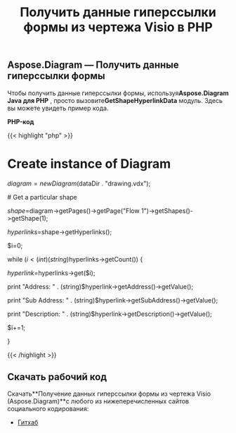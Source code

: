 ﻿---
title: Получить данные гиперссылки формы из чертежа Visio в PHP
type: docs
weight: 20
url: /ru/java/get-shape-hyperlink-data-from-a-visio-drawing-in-php/
---
## **Aspose.Diagram — Получить данные гиперссылки формы**
Чтобы получить данные гиперссылки формы, используя**Aspose.Diagram Java для PHP** , просто вызовите**GetShapeHyperlinkData** модуль. Здесь вы можете увидеть пример кода.

**PHP-код**

{{< highlight "php" >}}

 # Create instance of Diagram

$diagram = new Diagram($dataDir . "drawing.vdx");

\# Get a particular shape

$shape=$diagram->getPages()->getPage("Flow 1")->getShapes()->getShape(1);

$hyperlinks=$shape->getHyperlinks();

$i=0;

while ($i<(int)(string)$hyperlinks->getCount()) {

$hyperlink=$hyperlinks->get($i);

print "Address: " . (string)$hyperlink->getAddress()->getValue();

print "Sub Address: " . (string)$hyperlink->getSubAddress()->getValue();

print "Description: " . (string)$hyperlink->getDescription()->getValue();

$i+=1;

}

{{< /highlight >}}
## **Скачать рабочий код**
 Скачать**Получение данных гиперссылки формы из чертежа Visio (Aspose.Diagram)**с любого из нижеперечисленных сайтов социального кодирования:

- [Гитхаб](https://github.com/asposediagram/Aspose.Diagram-for-Java/blob/master/Plugins/Aspose_Diagram_Java_for_PHP/src/aspose/diagram/WorkingwithHyperlinks/GetShapeHyperlinkData.php)
